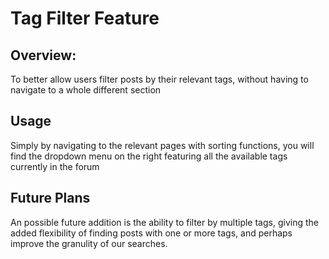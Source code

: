 # Tag Filter Feature


## Overview: 
To better allow users filter posts by their relevant tags, without having to navigate to a whole different section 


## Usage
Simply by navigating to the relevant pages with sorting functions, you will find the dropdown menu on the right featuring all the available tags currently in the forum




## Future Plans
An possible future addition is the ability to filter by multiple tags, giving the added flexibility of finding posts with one or more tags, and perhaps improve the granulity of our searches.

